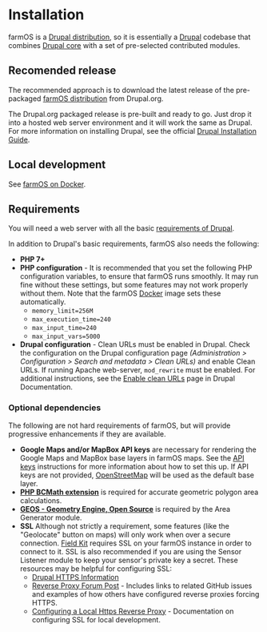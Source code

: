 # Installation

farmOS is a [Drupal distribution], so it is essentially a [Drupal] codebase that
combines [Drupal core] with a set of pre-selected contributed modules.

## Recomended release

The recommended approach is to download the latest release of the pre-packaged
[farmOS distribution] from Drupal.org.

The Drupal.org packaged release is pre-built and ready to go. Just drop it into
a hosted web server environment and it will work the same as Drupal. For more
information on installing Drupal, see the official [Drupal Installation Guide].

## Local development

See [farmOS on Docker].

## Requirements

You will need a web server with all the basic [requirements of Drupal].

In addition to Drupal's basic requirements, farmOS also needs the following:

* **PHP 7+**
* **PHP configuration** - It is recommended that you set the following PHP
  configuration variables, to ensure that farmOS runs smoothly. It may run fine
  without these settings, but some features may not work properly without them.
  Note that the farmOS [Docker] image sets these automatically.
    * `memory_limit=256M`
    * `max_execution_time=240`
    * `max_input_time=240`
    * `max_input_vars=5000`
* **Drupal configuration** - Clean URLs must be enabled in Drupal. Check the 
  configuration on the Drupal configuration page 
  *(Administration > Configuration > Search and metadata > Clean URLs)* and 
  enable Clean URLs. If running Apache web-server, `mod_rewrite` must be enabled. 
  For additional instructions, see the [Enable clean URLs] page in Drupal Documentation.

### Optional dependencies

The following are not hard requirements of farmOS, but will provide progressive
enhancements if they are available.

* **Google Maps and/or MapBox API keys** are necessary for rendering the Google
  Maps and MapBox base layers in farmOS maps. See the [API keys] instructions
  for more information about how to set this up. If API keys are not provided,
  [OpenStreetMap] will be used as the default base layer.
* **[PHP BCMath extension]** is required for accurate geometric polygon area
  calculations.
* **[GEOS - Geometry Engine, Open Source]** is required by the Area Generator
  module.
* **SSL** Although not strictly a requirement, some features (like the
  "Geolocate" button on maps) will only work when over a secure connection.
  [Field Kit] requires SSL on your farmOS instance in order to connect to it.
  SSL is also recommended if you are using the Sensor Listener module to keep
  your sensor's private key a secret. These resources may be helpful for 
  configuring SSL:
    * [Drupal HTTPS Information]
    * [Reverse Proxy Forum Post] - Includes links to related GitHub issues and 
    examples of how others have configured reverse proxies forcing HTTPS.
    * [Configuring a Local Https Reverse Proxy] - Documentation on configuring
    SSL for local development.

[Drupal distribution]: https://drupal.org/documentation/build/distributions
[Drupal]: https://drupal.org
[Drupal core]: https://drupal.org/project/drupal
[https://drupal.org/project/farm]: https://drupal.org/project/farm
[farmOS distribution]: https://drupal.org/project/farm
[Drupal Installation Guide]: https://drupal.org/documentation/install
[farmOS on Docker]: /development/docker
[requirements of Drupal]: https://drupal.org/requirements
[Openlayers module]: https://drupal.org/project/openlayers
[Docker]: /development/docker
[API keys]: /hosting/apikeys
[OpenStreetMap]: https://www.openstreetmap.org
[PHP BCMath extension]: http://php.net/manual/en/book.bc.php
[GEOS - Geometry Engine, Open Source]: https://trac.osgeo.org/geos
[PostgreSQL]: https://www.postgresql.org
[PostGIS]: http://postgis.net
[GitHub issue #43]: https://github.com/farmOS/farmOS/issues/43
[Enable clean URLs]: https://www.drupal.org/docs/7/configuring-clean-urls/enable-clean-urls
[Field Kit]: /guide/app
[Drupal HTTPS Information]: https://www.drupal.org/https-information
[Reverse Proxy Forum Post]: https://farmos.discourse.group/t/running-behind-reverse-proxy/108
[Configuring a Local Https Reverse Proxy]: /development/configure-local-https-reverse-proxy
